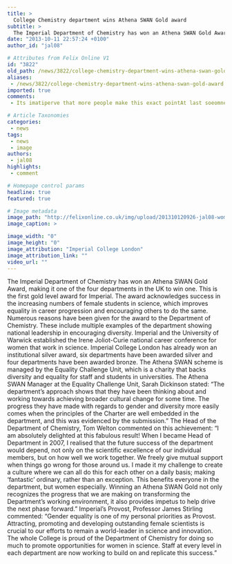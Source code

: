 ```yaml
---
title: >
  College Chemistry department wins Athena SWAN Gold award
subtitle: >
  The Imperial Department of Chemistry has won an Athena SWAN Gold Award, making it one of the four departments in the UK to win one. This is the first gold level award for Imperial. The award acknowledges success in the increasing numbers of female students in science...
date: "2013-10-11 22:57:24 +0100"
author_id: "jal08"

# Attributes from Felix Online V1
id: "3822"
old_path: /news/3822/college-chemistry-department-wins-athena-swan-gold-award
aliases:
 - /news/3822/college-chemistry-department-wins-athena-swan-gold-award
imported: true
comments:
 - Its imatiperve that more people make this exact pointAt last soeomne who knows where to find the beef

# Article Taxonomies
categories:
 - news
tags:
 - news
 - image
authors:
 - jal08
highlights:
 - comment

# Homepage control params
headline: true
featured: true

# Image metadata
image_path: "http://felixonline.co.uk/img/upload/201310120926-jal08-womenchemistry.jpg"
image_caption: >

image_width: "0"
image_height: "0"
image_attribution: "Imperial College London"
image_attribution_link: ""
video_url: ""
---
```


The Imperial Department of Chemistry has won an Athena SWAN Gold Award, making it one of the four departments in the UK to win one.
 This is the first gold level award for Imperial. The award acknowledges success in the increasing numbers of female students in science, which improves equality in career progression and encouraging others to do the same.
 Numerous reasons have been given for the award to the Department of Chemistry. These include multiple examples of the department showing national leadership in encouraging diversity. Imperial and the University of Warwick established the Irene Joliot-Curie national career conference for women that work in science.
 Imperial College London has already won an institutional silver award, six departments have been awarded silver and four departments have been awarded bronze. The Athena SWAN scheme is managed by the Equality Challenge Unit, which is a charity that backs diversity and equality for staff and students in universities.
 The Athena SWAN Manager at the Equality Challenge Unit, Sarah Dickinson stated: “The department’s approach shows that they have been thinking about and working towards achieving broader cultural change for some time. The progress they have made with regards to gender and diversity more easily comes when the principles of the Charter are well embedded in the department, and this was evidenced by the submission.”
 The Head of the Department of Chemistry, Tom Welton commented on this achievement: “I am absolutely delighted at this fabulous result! When I became Head of Department in 2007, I realised that the future success of the department would depend, not only on the scientific excellence of our individual members, but on how well we work together. We freely give mutual support when things go wrong for those around us. I made it my challenge to create a culture where we can all do this for each other on a daily basis; making ‘fantastic’ ordinary, rather than an exception. This benefits everyone in the department, but women especially. Winning an Athena SWAN Gold not only recognizes the progress that we are making on transforming the Department’s working environment, it also provides impetus to help drive the next phase forward.” Imperial’s Provost, Professor James Stirling commented: “Gender equality is one of my personal priorities as Provost. Attracting, promoting and developing outstanding female scientists is crucial to our efforts to remain a world-leader in science and innovation. The whole College is proud of the Department of Chemistry for doing so much to promote opportunities for women in science. Staff at every level in each department are now working to build on and replicate this success.”
